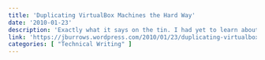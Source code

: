 ```yaml
---
title: 'Duplicating VirtualBox Machines the Hard Way'
date: '2010-01-23'
description: 'Exactly what it says on the tin. I had yet to learn about the built in method for duplicating images.'
link: 'https://jburrows.wordpress.com/2010/01/23/duplicating-virtualbox-machines-the-hard-way/'
categories: [ "Technical Writing" ]
---
```

